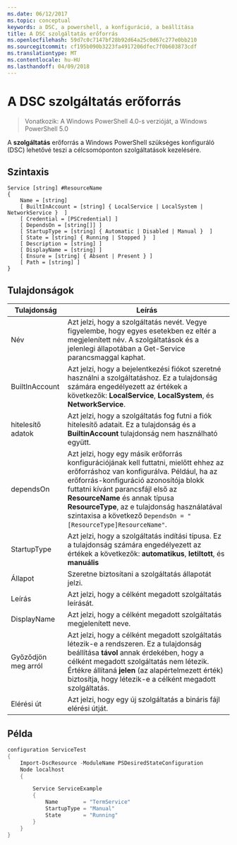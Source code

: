 ```yaml
---
ms.date: 06/12/2017
ms.topic: conceptual
keywords: a DSC, a powershell, a konfiguráció, a beállítása
title: A DSC szolgáltatás erőforrás
ms.openlocfilehash: 59d7c0c7147bf28b92d64a25c0d67c277e0bb210
ms.sourcegitcommit: cf195b090b3223fa4917206dfec7f0b603873cdf
ms.translationtype: MT
ms.contentlocale: hu-HU
ms.lasthandoff: 04/09/2018
---
```

# <a name="dsc-service-resource"></a>A DSC szolgáltatás erőforrás

> Vonatkozik: A Windows PowerShell 4.0-s verzióját, a Windows PowerShell 5.0


A **szolgáltatás** erőforrás a Windows PowerShell szükséges konfiguráló (DSC) lehetővé teszi a célcsomóponton szolgáltatások kezelésére.

## <a name="syntax"></a>Szintaxis

```
Service [string] #ResourceName
{
    Name = [string]
    [ BuiltInAccount = [string] { LocalService | LocalSystem | NetworkService }  ]
    [ Credential = [PSCredential] ]
    [ DependsOn = [string[]] ]
    [ StartupType = [string] { Automatic | Disabled | Manual }  ]
    [ State = [string] { Running | Stopped }  ]
    [ Description = [string] ]
    [ DisplayName = [string] ]
    [ Ensure = [string] { Absent | Present } ]
    [ Path = [string] ]
}
```

## <a name="properties"></a>Tulajdonságok

|  Tulajdonság  |  Leírás   |
|---|---|
| Név| Azt jelzi, hogy a szolgáltatás nevét. Vegye figyelembe, hogy egyes esetekben ez eltér a megjelenített név. A szolgáltatások és a jelenlegi állapotában a Get-Service parancsmaggal kaphat.|
| BuiltInAccount| Azt jelzi, hogy a bejelentkezési fiókot szeretné használni a szolgáltatáshoz. Ez a tulajdonság számára engedélyezett az értékek a következők: **LocalService**, **LocalSystem**, és **NetworkService**.|
| hitelesítő adatok| Azt jelzi, hogy a szolgáltatás fog futni a fiók hitelesítő adatait. Ez a tulajdonság és a __BuiltinAccount__ tulajdonság nem használható együtt.|
| dependsOn| Azt jelzi, hogy egy másik erőforrás konfigurációjának kell futtatni, mielőtt ehhez az erőforráshoz van konfigurálva. Például, ha az erőforrás-konfiguráció azonosítója blokk futtatni kívánt parancsfájl első az __ResourceName__ és annak típusa __ResourceType__, az e tulajdonság használatával szintaxisa a következő `DependsOn = "[ResourceType]ResourceName"`.|
| StartupType| Azt jelzi, hogy a szolgáltatás indítási típusa. Ez a tulajdonság számára engedélyezett az értékek a következők: **automatikus**, **letiltott**, és **manuális**|
| Állapot| Szeretne biztosítani a szolgáltatás állapotát jelzi.|
| Leírás | Azt jelzi, hogy a célként megadott szolgáltatás leírását.|
| DisplayName | Azt jelzi, hogy a célként megadott szolgáltatás megjelenített neve.|
| Győződjön meg arról | Azt jelzi, hogy a célként megadott szolgáltatás létezik-e a rendszeren. Ez a tulajdonság beállítása **távol** annak érdekében, hogy a célként megadott szolgáltatás nem létezik. Értékre állítaná **jelen** (az alapértelmezett érték) biztosítja, hogy létezik-e a célként megadott szolgáltatás.|
| Elérési út | Azt jelzi, hogy egy új szolgáltatás a bináris fájl elérési útját.|

## <a name="example"></a>Példa

```powershell
configuration ServiceTest
{
    Import-DscResource -ModuleName PSDesiredStateConfiguration
    Node localhost
    {

        Service ServiceExample
        {
            Name        = "TermService"
            StartupType = "Manual"
            State       = "Running"
        }
    }
}
```